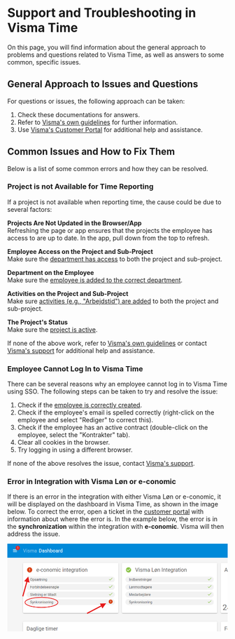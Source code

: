 # Support and Troubleshooting in Visma Time

On this page, you will find information about the general approach to problems and questions related to Visma Time, as well as answers to some common, specific issues.

## General Approach to Issues and Questions

For questions or issues, the following approach can be taken:

1. Check these documentations for answers.
2. Refer to [Visma's own guidelines](https://community.visma.com/t5/Vejledninger-i-Visma-Time/tkb-p/DK_EN_Visma-Time_Vejledninger) for further information.
3. Use [Visma's Customer Portal](https://vismaenterpriseas.my.site.com) for additional help and assistance.

## Common Issues and How to Fix Them

Below is a list of some common errors and how they can be resolved.

### Project is not Available for Time Reporting

If a project is not available when reporting time, the cause could be due to several factors:

**Projects Are Not Updated in the Browser/App**  
Refreshing the page or app ensures that the projects the employee has access to are up to date. In the app, pull down from the top to refresh.

**Employee Access on the Project and Sub-Project**  
Make sure the [department has access](Product_documentations/visma_time/Projects/employee_access.md) to both the project and sub-project.

**Department on the Employee**  
Make sure the [employee is added to the correct department](Product_documentations/visma_time/Employees/new_employees.md#adding-the-new-employee-to-a-department).

**Activities on the Project and Sub-Project**  
Make sure [activities (e.g., "Arbejdstid") are added](Product_documentations/visma_time/Projects/activities.md) to both the project and sub-project.

**The Project's Status**  
Make sure the [project is active](Product_documentations/visma_time/Projects/closing_project.md).

If none of the above work, refer to [Visma's own guidelines](https://community.visma.com/t5/Vejledninger-i-Visma-Time/tkb-p/DK_EN_Visma-Time_Vejledninger) or contact [Visma's support](https://vismaenterpriseas.my.site.com) for additional help and assistance.

### Employee Cannot Log In to Visma Time

There can be several reasons why an employee cannot log in to Visma Time using SSO. The following steps can be taken to try and resolve the issue:

1. Check if the [employee is correctly created](Product_documentations/visma_time/Employees/new_employees.md).
2. Check if the employee's email is spelled correctly (right-click on the employee and select "Rediger" to correct this).
3. Check if the employee has an active contract (double-click on the employee, select the "Kontrakter" tab).
4. Clear all cookies in the browser.
5. Try logging in using a different browser.

If none of the above resolves the issue, contact [Visma's support](https://vismaenterpriseas.my.site.com).

### Error in Integration with Visma Løn or e-conomic

If there is an error in the integration with either Visma Løn or e-conomic, it will be displayed on the dashboard in Visma Time, as shown in the image below. To correct the error, open a ticket in the [customer portal](https://vismaenterpriseas.my.site.com) with information about where the error is. In the example below, the error is in the **synchronization** within the integration with **e-conomic**. Visma will then address the issue.

![Dashboard error](../../../images/visma_time/visma_time_dashboard_error.png)

